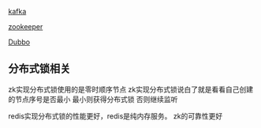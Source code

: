 
[kafka](https://blog.csdn.net/reed1991/article/details/88729252)

[zookeeper](https://blog.csdn.net/reed1991/article/details/53811504)

[Dubbo](https://blog.csdn.net/reed1991/article/details/86185091)


## 分布式锁相关
zk实现分布式锁使用的是零时顺序节点
zk实现分布式锁说白了就是看看自己创建的节点序号是否最小 最小则获得分布式锁 否则继续监听

redis实现分布式锁的性能更好，redis是纯内存服务。
 zk的可靠性更好